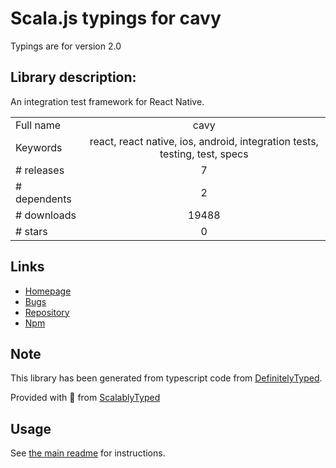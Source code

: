 
# Scala.js typings for cavy

Typings are for version 2.0

## Library description:
An integration test framework for React Native.

|                    |                 |
| ------------------ | :-------------: |
| Full name          | cavy |
| Keywords           | react, react native, ios, android, integration tests, testing, test, specs |
| # releases         | 7 |
| # dependents       | 2 |
| # downloads        | 19488 |
| # stars            | 0 |

## Links
- [Homepage](https://github.com/pixielabs/cavy#readme)
- [Bugs](https://github.com/pixielabs/cavy/issues)
- [Repository](https://github.com/pixielabs/cavy)
- [Npm](https://www.npmjs.com/package/cavy)
    


## Note
This library has been generated from typescript code from [DefinitelyTyped](https://definitelytyped.org).

Provided with :purple_heart: from [ScalablyTyped](https://github.com/oyvindberg/ScalablyTyped)

## Usage
See [the main readme](../../readme.md) for instructions.



